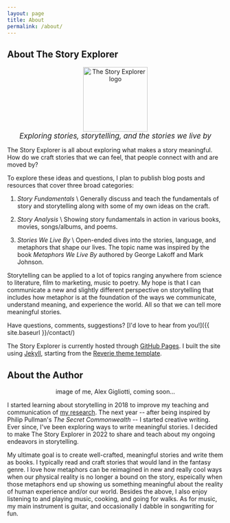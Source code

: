 ```yaml
---
layout: page
title: About
permalink: /about/
---
```


## About The Story Explorer 

<div style="text-align:center"> 
<img src="{{ site.baseurl }}/images/compass.svg" alt="The Story Explorer logo" style="width: 150px;"/>
</div>

<div style="text-align:center; font-size: 17px"> 
<i>Exploring stories, storytelling, and the stories we live by</i>
</div>

The Story Explorer is all about exploring what makes a story meaningful. How do we craft stories that we can feel, that people connect with and are moved by?

To explore these ideas and questions, I plan to publish blog posts and resources that cover three broad categories:

1. *Story Fundamentals* \\
    Generally discuss and teach the fundamentals of story and storytelling along with some of my own ideas on the craft. 

2. *Story Analysis* \\
    Showing story fundamentals in action in various books, movies, songs/albums, and poems.

3. *Stories We Live By* \\
    Open-ended dives into the stories, language, and metaphors that shape our lives. The topic name was inspired by the book *Metaphors We Live By* authored by George Lakoff and Mark Johnson.

Storytelling can be applied to a lot of topics ranging anywhere from science to literature, film to marketing, music to poetry. My hope is that I can communicate a new and slightly different perspective on storytelling that includes how metaphor is at the foundation of the ways we communicate, understand meaning, and experience the world. All so that we can tell more meaningful stories.

Have questions, comments, suggestions? [I'd love to hear from you!]({{ site.baseurl }}/contact/)

The Story Explorer is currently hosted through [GitHub Pages](https://pages.github.com/). I built the site using [Jekyll](https://jekyllrb.com/), starting from the [Reverie theme template](https://github.com/amitmerchant1990/reverie).

## About the Author
<div style="text-align:center"> 
image of me, Alex Gigliotti, coming soon...
</div>

I started learning about storytelling in 2018 to improve my teaching and communication of [my research](https://scholar.google.com/citations?user=dmcdPhIAAAAJ&hl=en). The next year -- after being inspired by Philip Pullman's *The Secret Commonwealth* -- I started creative writing. Ever since, I've been exploring ways to write meaningful stories. I decided to make The Story Explorer in 2022 to share and teach about my ongoing endeavors in storytelling. 

My ultimate goal is to create well-crafted, meaningful stories and write them as books. I typically read and craft stories that would land in the fantasy genre. I love how metaphors can be reimagined in new and really cool ways when our physical reality is no longer a bound on the story, espeically when those metaphors end up showing us something meaningful about the reality of human experience and/or our world. Besides the above, I also enjoy listening to and playing music, cooking, and going for walks. As for music, my main instrument is guitar, and occasionally I dabble in songwriting for fun.
